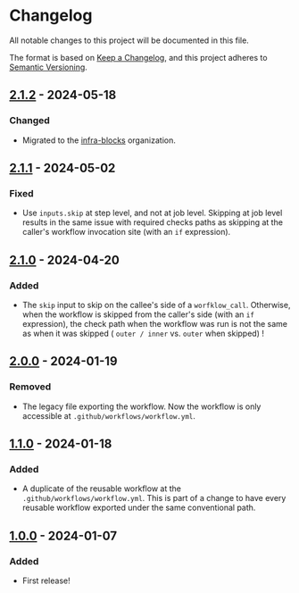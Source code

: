 # Changelog

All notable changes to this project will be documented in this file.

The format is based on [Keep a Changelog](https://keepachangelog.com/en/1.1.0/),
and this project adheres to [Semantic Versioning](https://semver.org/spec/v2.0.0.html).

## [2.1.2] - 2024-05-18

### Changed

- Migrated to the [infra-blocks](https://github.com/infra-blocks) organization.

## [2.1.1] - 2024-05-02

### Fixed

- Use `inputs.skip` at step level, and not at job level. Skipping at job level results in the same issue with
  required checks paths as skipping at the caller's workflow invocation site (with an `if` expression).

## [2.1.0] - 2024-04-20

### Added

- The `skip` input to skip on the callee's side of a `worfklow_call`. Otherwise, when the workflow is skipped from
  the caller's side (with an `if` expression), the check path when the workflow was run is not the same as when
  it was skipped ( `outer / inner` vs. `outer` when skipped) !

## [2.0.0] - 2024-01-19

### Removed

- The legacy file exporting the workflow. Now the workflow is only accessible at `.github/workflows/workflow.yml`.

## [1.1.0] - 2024-01-18

### Added

- A duplicate of the reusable workflow at the `.github/workflows/workflow.yml`. This is part of a change to have
  every reusable workflow exported under the same conventional path.

## [1.0.0] - 2024-01-07

### Added

- First release!

[2.1.2]: https://github.com/infra-blocks/aws-ecr-docker-tag-workflow/compare/v2.1.1...v2.1.2
[2.1.1]: https://github.com/infra-blocks/aws-ecr-docker-tag-workflow/compare/v2.1.0...v2.1.1
[2.1.0]: https://github.com/infra-blocks/aws-ecr-docker-tag-workflow/compare/v2.0.0...v2.1.0
[2.0.0]: https://github.com/infra-blocks/aws-ecr-docker-tag-workflow/compare/v1.1.0...v2.0.0
[1.1.0]: https://github.com/infra-blocks/aws-ecr-docker-tag-workflow/compare/v1.0.0...v1.1.0
[1.0.0]: https://github.com/infra-blocks/aws-ecr-docker-tag-workflow/releases/tag/v1.0.0
